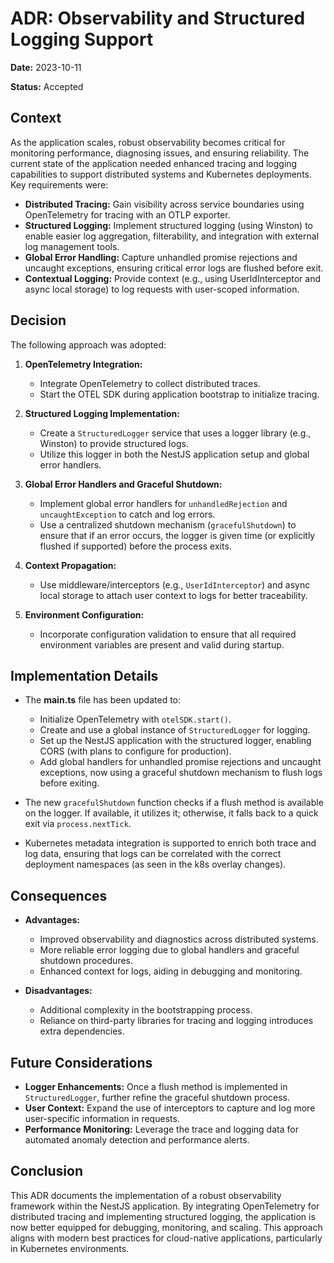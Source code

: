 # ADR: Observability and Structured Logging Support

**Date:** 2023-10-11

**Status:** Accepted

## Context

As the application scales, robust observability becomes critical for monitoring performance, diagnosing issues, and ensuring reliability. The current state of the application needed enhanced tracing and logging capabilities to support distributed systems and Kubernetes deployments. Key requirements were:

- **Distributed Tracing:** Gain visibility across service boundaries using OpenTelemetry for tracing with an OTLP exporter.
- **Structured Logging:** Implement structured logging (using Winston) to enable easier log aggregation, filterability, and integration with external log management tools.
- **Global Error Handling:** Capture unhandled promise rejections and uncaught exceptions, ensuring critical error logs are flushed before exit.
- **Contextual Logging:** Provide context (e.g., using UserIdInterceptor and async local storage) to log requests with user-scoped information.

## Decision

The following approach was adopted:

1. **OpenTelemetry Integration:**
   - Integrate OpenTelemetry to collect distributed traces.
   - Start the OTEL SDK during application bootstrap to initialize tracing.

2. **Structured Logging Implementation:**
   - Create a `StructuredLogger` service that uses a logger library (e.g., Winston) to provide structured logs.
   - Utilize this logger in both the NestJS application setup and global error handlers.

3. **Global Error Handlers and Graceful Shutdown:**
   - Implement global error handlers for `unhandledRejection` and `uncaughtException` to catch and log errors.
   - Use a centralized shutdown mechanism (`gracefulShutdown`) to ensure that if an error occurs, the logger is given time (or explicitly flushed if supported) before the process exits.

4. **Context Propagation:**
   - Use middleware/interceptors (e.g., `UserIdInterceptor`) and async local storage to attach user context to logs for better traceability.

5. **Environment Configuration:**
   - Incorporate configuration validation to ensure that all required environment variables are present and valid during startup.

## Implementation Details

- The **main.ts** file has been updated to:
  - Initialize OpenTelemetry with `otelSDK.start()`.
  - Create and use a global instance of `StructuredLogger` for logging.
  - Set up the NestJS application with the structured logger, enabling CORS (with plans to configure for production).
  - Add global handlers for unhandled promise rejections and uncaught exceptions, now using a graceful shutdown mechanism to flush logs before exiting.

- The new `gracefulShutdown` function checks if a flush method is available on the logger. If available, it utilizes it; otherwise, it falls back to a quick exit via `process.nextTick`.

- Kubernetes metadata integration is supported to enrich both trace and log data, ensuring that logs can be correlated with the correct deployment namespaces (as seen in the k8s overlay changes).

## Consequences

- **Advantages:**
  - Improved observability and diagnostics across distributed systems.
  - More reliable error logging due to global handlers and graceful shutdown procedures.
  - Enhanced context for logs, aiding in debugging and monitoring.

- **Disadvantages:**
  - Additional complexity in the bootstrapping process.
  - Reliance on third-party libraries for tracing and logging introduces extra dependencies.

## Future Considerations

- **Logger Enhancements:** Once a flush method is implemented in `StructuredLogger`, further refine the graceful shutdown process.
- **User Context:** Expand the use of interceptors to capture and log more user-specific information in requests.
- **Performance Monitoring:** Leverage the trace and logging data for automated anomaly detection and performance alerts.

## Conclusion

This ADR documents the implementation of a robust observability framework within the NestJS application. By integrating OpenTelemetry for distributed tracing and implementing structured logging, the application is now better equipped for debugging, monitoring, and scaling. This approach aligns with modern best practices for cloud-native applications, particularly in Kubernetes environments. 